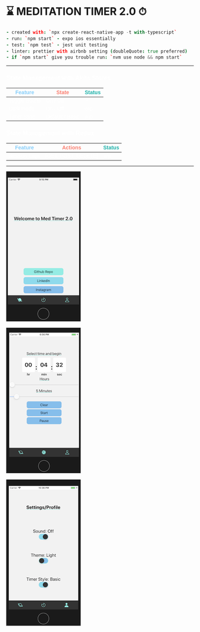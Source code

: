 # ⌛️ MEDITATION TIMER 2.0 ⏱

```coffeescript
- created with: `npx create-react-native-app -t with-typescript`
- run: `npm start` - expo ios essentially
- test: `npm test` - jest unit testing
- linter: prettier with airbnb setting (doubleQuote: true preferred)
- if `npm start` give you trouble run: `nvm use node && npm start`
```

---

<article>
    <h3 style="font-family: 'Apple SD Gothic Neo', sans-serif; color: white;">State Management with Akita Stores</h3>
    <table  style="font-family: 'Apple SD Gothic Neo', sans-serif;">
<thead>
<tr>
<th style="color: lightskyblue;">Feature</th>
<th style="color: salmon;">State</th>
<th style="color: lightseagreen;">Status</th>
</tr>
</thead>
    <tbody>
      <tr>
          <td style="color: white;">Toggle Sound</td>
          <td style="color: white;">On / Off</td>
  <td style="color: white;">✓</td>
      </tr>
     <tr>
        <td style="color: white;">Dark mode</td>
           <td style="color: white;">On / Off</td>
        <td style="color: white;">wip</td>
      </tr>
      <tr>
          <td style="color: white;">Timer Style</td>
          <td style="color: white;">Default / Basic</td>
       <td style="color: white;">wip</td>
      </tr>
    </tbody>
  </table>
</article>

<article>
  <h3 style="font-family: 'Apple SD Gothic Neo', sans-serif; color: white">State Management with Redux</h3>
  <table  style="font-family: 'Apple SD Gothic Neo', sans-serif;">
<thead>
<tr>
<th style="color: lightskyblue;">Feature</th>
<th style="color: salmon;">Actions</th>
<th style="color: lightseagreen;;">Status</th>
</tr>
</thead>
    <tbody>
      <tr>
        <td style="color: white;">Session Logs</td>
        <td style="color: white;">[GET, POST, DELETE]</td>
        <td style="color: white;">wip</td>
      </tr>
    </tbody>
  </table>
</article>

---

![image](assets/images/screenshot1.png)

![image](assets/images/timerView1.png)

![image](assets/images/themeScreenShot.png)
